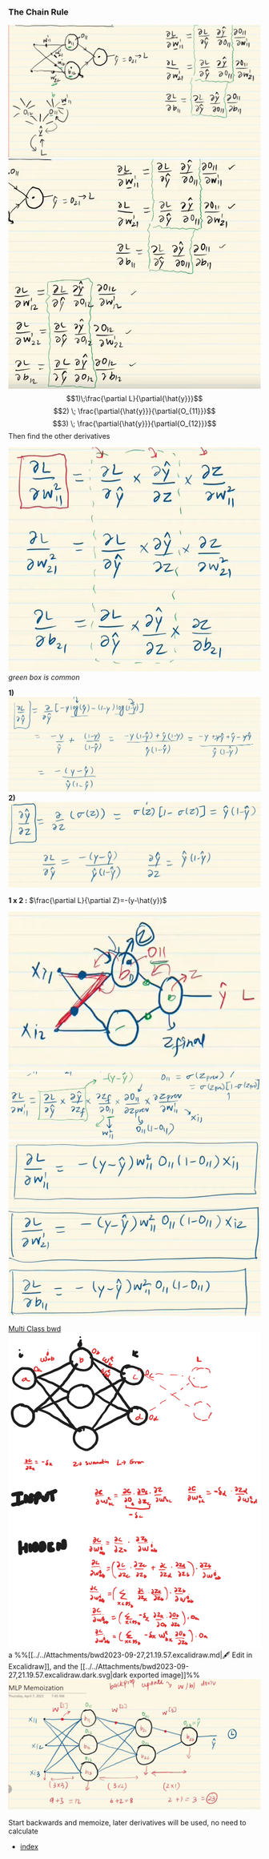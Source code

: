 ### The Chain Rule
![](../../Attachments/bwd-20230924-9.png)
![](../../Attachments/bwd-20230924.png)
$$1)\;\frac{\partial L}{\partial{\hat{y}}}$$
$$2) \; \frac{\partial{\hat{y}}}{\partial{O_{11}}}$$
$$3) \; \frac{\partial{\hat{y}}}{\partial{O_{12}}}$$
Then find the other derivatives

![](../../Attachments/bwd-20230924-10.png)
*green box is common*

**1)** ![](../../Attachments/bwd-20230924-11.png)
**2)** ![](../../Attachments/bwd-20230924-12.png)

**1 x 2 :**
$\frac{\partial L}{\partial Z}=-(y-\hat{y})$

![](../../Attachments/bwd-20230924-13.png)
![](../../Attachments/bwd-20230924-14.png)
![](../../Attachments/bwd-20230924-15.png)

[Multi Class bwd](bwd_multi.excalidraw.md) 
![../../Attachments/bwd2023-09-27,21.19.57.excalidraw.svg](../../Attachments/bwd2023-09-27,21.19.57.excalidraw.svg)a
%%[[../../Attachments/bwd2023-09-27,21.19.57.excalidraw.md|🖋 Edit in Excalidraw]], and the [[../../Attachments/bwd2023-09-27,21.19.57.excalidraw.dark.svg|dark exported image]]%%
![](../../Attachments/bwd-20230924-16.png)

Start backwards and memoize, later derivatives will be used, no need to calculate

-  [index](/MI/Unit_2/index.md)


